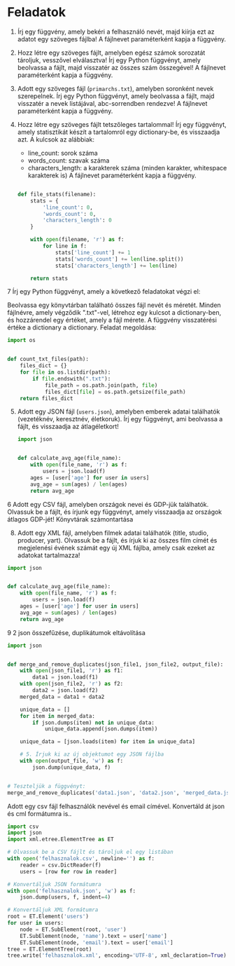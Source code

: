 # Feladatok

1. Írj egy függvény, amely bekéri a felhasználó nevét, majd kiírja ezt az adatot egy szöveges fájlba! A fájlnevet
   paraméterként kapja a függvény.
2. Hozz létre egy szöveges fájlt, amelyben egész számok sorozatát tároljuk, vesszővel elválasztva! Írj egy Python
   függvényt, amely beolvassa a fájlt, majd visszatér az összes szám összegével! A fájlnevet
   paraméterként kapja a függvény.
3. Adott egy szöveges fájl (`primarchs.txt`), amelyben soronként nevek szerepelnek. Írj egy Python függvényt, amely
   beolvassa a fájlt, majd visszatér a nevek listájával, abc-sorrendben rendezve! A fájlnevet
   paraméterként kapja a függvény.
4. Hozz létre egy szöveges fájlt tetszőleges tartalommal! Írj egy függvényt, amely statisztikát készít a tartalomról egy
   dictionary-be, és visszaadja azt. A kulcsok az alábbiak:
    - line_count: sorok száma
    - words_count: szavak száma
    - characters_length: a karakterek száma (minden karakter, whitespace karakterek is)
      A fájlnevet paraméterként kapja a függvény.

   ```python
   
   def file_stats(filename):
       stats = {
           'line_count': 0,
           'words_count': 0,
           'characters_length': 0
       }
   
       with open(filename, 'r') as f:
           for line in f:
               stats['line_count'] += 1
               stats['words_count'] += len(line.split())
               stats['characters_length'] += len(line)
   
       return stats
      ```

7 Írj egy Python függvényt, amely a következő feladatokat végzi el:

Beolvassa egy könyvtárban található összes fájl nevét és méretét.
Minden fájlnévre, amely végződik ".txt"-vel, létrehoz egy kulcsot a dictionary-ben, és hozzárendel egy értéket, amely a
fájl mérete.
A függvény visszatérési értéke a dictionary a dictionary.
Feladat megoldása:

```py
import os


def count_txt_files(path):
    files_dict = {}
    for file in os.listdir(path):
        if file.endswith(".txt"):
            file_path = os.path.join(path, file)
            files_dict[file] = os.path.getsize(file_path)
    return files_dict
```

5. Adott egy JSON fájl (`users.json`), amelyben emberek adatai találhatók (vezetéknév, keresztnév, életkoruk). Írj egy
   függvényt, ami beolvassa a fájlt, és visszaadja az átlagéletkort!

   ```python
   import json
   
   
   def calculate_avg_age(file_name):
       with open(file_name, 'r') as f:
           users = json.load(f)
       ages = [user['age'] for user in users]
       avg_age = sum(ages) / len(ages)
       return avg_age
   ```

6 Adott egy CSV fájl, amelyben országok nevei és GDP-jük találhatók. Olvassuk be a fájlt, és írjunk egy függvényt,
amely visszaadja az országok átlagos GDP-jét!
Könyvtárak számontartása

8. Adott egy XML fájl, amelyben filmek adatai találhatók (title, studio, producer, yart). Olvassuk be a fájlt, és írjuk
   ki az összes film címét és megjelenési évének számát egy új XML fájlba, amely csak ezeket az adatokat tartalmazza!

```python
import json


def calculate_avg_age(file_name):
    with open(file_name, 'r') as f:
        users = json.load(f)
    ages = [user['age'] for user in users]
    avg_age = sum(ages) / len(ages)
    return avg_age
```

9 2 json összefűzése, duplikátumok eltávolítása

```python
import json


def merge_and_remove_duplicates(json_file1, json_file2, output_file):
    with open(json_file1, 'r') as f1:
        data1 = json.load(f1)
    with open(json_file2, 'r') as f2:
        data2 = json.load(f2)
    merged_data = data1 + data2

    unique_data = []
    for item in merged_data:
        if json.dumps(item) not in unique_data:
            unique_data.append(json.dumps(item))

    unique_data = [json.loads(item) for item in unique_data]

    # 5. Írjuk ki az új objektumot egy JSON fájlba
    with open(output_file, 'w') as f:
        json.dump(unique_data, f)


# Teszteljük a függvényt:
merge_and_remove_duplicates('data1.json', 'data2.json', 'merged_data.json')
```

Adott egy csv fájl felhasználók nevével és email címével. Konvertáld át json és cml formátumra is..

```python
import csv
import json
import xml.etree.ElementTree as ET

# Olvassuk be a CSV fájlt és tároljuk el egy listában
with open('felhasznalok.csv', newline='') as f:
    reader = csv.DictReader(f)
    users = [row for row in reader]

# Konvertáljuk JSON formátumra
with open('felhasznalok.json', 'w') as f:
    json.dump(users, f, indent=4)

# Konvertáljuk XML formátumra
root = ET.Element('users')
for user in users:
    node = ET.SubElement(root, 'user')
    ET.SubElement(node, 'name').text = user['name']
    ET.SubElement(node, 'email').text = user['email']
tree = ET.ElementTree(root)
tree.write('felhasznalok.xml', encoding='UTF-8', xml_declaration=True)
```
